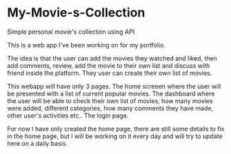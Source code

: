 # My-Movie-s-Collection
Simple personal movie's collection using API


This is a web app I've been working on for my portfolio.

The idea is that the user can add the movies they watched and liked, then add comments, review, add the movie to their own list and discuss with friend inside the platform. They user can create their own list of movies.

This webapp will have only 3 pages. The home screeen where the user will be presented with a list of current popular movies. The dashboard where the user will be able to check their own list of movies, how many movies were added, different categories, how many comments they have made, other user's activities etc.. The login page.

For now I have only created the home page, there are still some details to fix in the home page, but I will be working on it every day and will try to update here on a daily basis.
